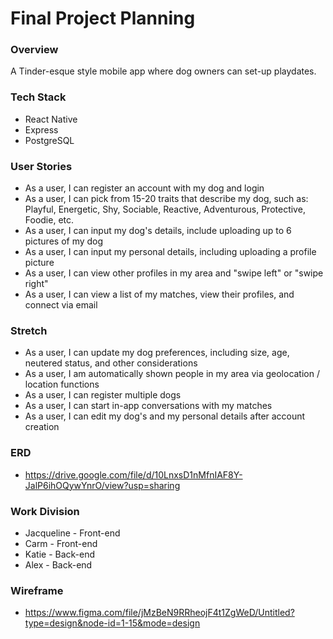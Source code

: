 # Final Project Planning

### Overview
A Tinder-esque style mobile app where dog owners can set-up playdates.

### Tech Stack
* React Native
* Express
* PostgreSQL

### User Stories
* As a user, I can register an account with my dog and login
* As a user, I can pick from 15-20 traits that describe my dog, such as: Playful, Energetic, Shy, Sociable, Reactive, Adventurous, Protective, Foodie, etc.
* As a user, I can input my dog's details, include uploading up to 6 pictures of my dog
* As a user, I can input my personal details, including uploading a profile picture
* As a user, I can view other profiles in my area and "swipe left" or "swipe right"
* As a user, I can view a list of my matches, view their profiles, and connect via email

### Stretch
* As a user, I can update my dog preferences, including size, age, neutered status, and other considerations
* As a user, I am automatically shown people in my area via geolocation / location functions
* As a user, I can register multiple dogs
* As a user, I can start in-app conversations with my matches
* As a user, I can edit my dog's and my personal details after account creation

### ERD
* https://drive.google.com/file/d/10LnxsD1nMfnIAF8Y-JalP6ihOQywYnrO/view?usp=sharing

### Work Division
* Jacqueline - Front-end
* Carm - Front-end
* Katie - Back-end 
* Alex - Back-end

### Wireframe
* https://www.figma.com/file/jMzBeN9RRheojF4t1ZgWeD/Untitled?type=design&node-id=1-15&mode=design